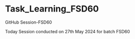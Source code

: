 # Task_Learning_FSD60
GitHub Session-FSD60

Today Session conducted on 27th May 2024 for batch FSD60
